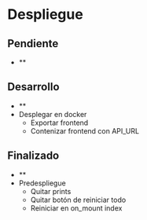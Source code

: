 # Despliegue

## Pendiente

- **

## Desarrollo

- **
- Desplegar en docker
  - Exportar frontend
  - Contenizar frontend con API_URL

## Finalizado

- **
- Predespliegue
  - Quitar prints
  - Quitar botón de reiniciar todo
  - Reiniciar en on_mount index
